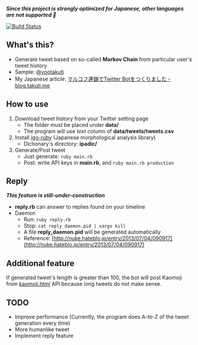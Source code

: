 ***Since this project is strongly optimized for Japanese, other languages are not supported :sushi:***

[![Build Status](https://travis-ci.org/takuti/twitter-bot.svg)](https://travis-ci.org/takuti/twitter-bot)

## What's this? 

- Generate tweet based on so-called **Markov Chain** from particular user's tweet history
- Sample: [@yootakuti](https://twitter.com/yootakuti)
- My Japanese article: [マルコフ連鎖でTwitter Botをつくりました - blog.takuti.me](http://blog.takuti.me/twitter-bot/)

## How to use

1. Download tweet history from your Twitter setting page
	- The folder must be placed under **data/**
	- The program will use *text* column of **data/tweets/tweets.csv**
2. Install [igo-ruby](https://github.com/kyow/igo-ruby) (Japanese morphological analysis library)
	- Dictionary's directory: **ipadic/**
3. Generate/Post tweet
	- Just generate: `ruby main.rb`
	- Post: write API keys in **main.rb**, and `ruby main.rb production`

## Reply

***This feature is still-under-construction***

- **reply.rb** can answer to replies found on your timeline
- Daemon
	- Run: `ruby reply.rb`
	- Stop: `cat reply_daemon.pid | xargs kill`
	- A file **reply_daemon.pid** will be generated automatically
	- Reference: [http://nuke.hateblo.jp/entry/2013/07/04/090917](http://nuke.hateblo.jp/entry/2013/07/04/090917)

## Additional feature

If generated tweet's length is greater than 100, the bot will post Kaomoji from [kaomoji.html](https://github.com/tatat/kaomoji.html) API because long tweets do not make sense.

## TODO

- Improve performance (Currently, the program does A-to-Z of the tweet generation every time)
- More humanlike tweet
- Implement reply feature